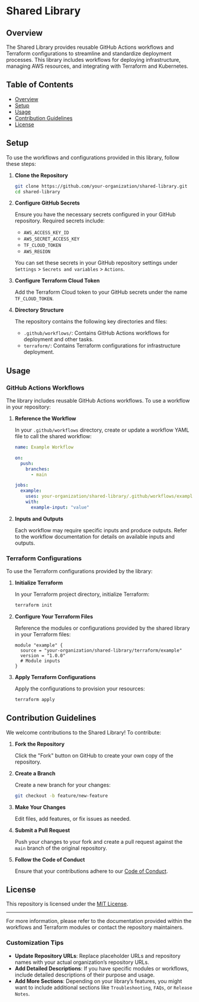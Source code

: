 # Shared Library

## Overview

The Shared Library provides reusable GitHub Actions workflows and Terraform configurations to streamline and standardize deployment processes. This library includes workflows for deploying infrastructure, managing AWS resources, and integrating with Terraform and Kubernetes.

## Table of Contents

- [Overview](#overview)
- [Setup](#setup)
- [Usage](#usage)
- [Contribution Guidelines](#contribution-guidelines)
- [License](#license)

## Setup

To use the workflows and configurations provided in this library, follow these steps:

1. **Clone the Repository**

   ```bash
   git clone https://github.com/your-organization/shared-library.git
   cd shared-library
   ```

2. **Configure GitHub Secrets**

   Ensure you have the necessary secrets configured in your GitHub repository. Required secrets include:

   - `AWS_ACCESS_KEY_ID`
   - `AWS_SECRET_ACCESS_KEY`
   - `TF_CLOUD_TOKEN`
   - `AWS_REGION`

   You can set these secrets in your GitHub repository settings under `Settings` > `Secrets and variables` > `Actions`.

3. **Configure Terraform Cloud Token**

   Add the Terraform Cloud token to your GitHub secrets under the name `TF_CLOUD_TOKEN`.

4. **Directory Structure**

   The repository contains the following key directories and files:

   - `.github/workflows/`: Contains GitHub Actions workflows for deployment and other tasks.
   - `terraform/`: Contains Terraform configurations for infrastructure deployment.

## Usage

### GitHub Actions Workflows

The library includes reusable GitHub Actions workflows. To use a workflow in your repository:

1. **Reference the Workflow**

   In your `.github/workflows` directory, create or update a workflow YAML file to call the shared workflow:

   ```yaml
   name: Example Workflow

   on:
     push:
       branches:
         - main

   jobs:
     example:
       uses: your-organization/shared-library/.github/workflows/example-workflow.yml@main
       with:
         example-input: "value"
   ```

2. **Inputs and Outputs**

   Each workflow may require specific inputs and produce outputs. Refer to the workflow documentation for details on available inputs and outputs.

### Terraform Configurations

To use the Terraform configurations provided by the library:

1. **Initialize Terraform**

   In your Terraform project directory, initialize Terraform:

   ```bash
   terraform init
   ```

2. **Configure Your Terraform Files**

   Reference the modules or configurations provided by the shared library in your Terraform files:

   ```hcl
   module "example" {
     source = "your-organization/shared-library/terraform/example"
     version = "1.0.0"
     # Module inputs
   }
   ```

3. **Apply Terraform Configurations**

   Apply the configurations to provision your resources:

   ```bash
   terraform apply
   ```

## Contribution Guidelines

We welcome contributions to the Shared Library! To contribute:

1. **Fork the Repository**

   Click the "Fork" button on GitHub to create your own copy of the repository.

2. **Create a Branch**

   Create a new branch for your changes:

   ```bash
   git checkout -b feature/new-feature
   ```

3. **Make Your Changes**

   Edit files, add features, or fix issues as needed.

4. **Submit a Pull Request**

   Push your changes to your fork and create a pull request against the `main` branch of the original repository.

5. **Follow the Code of Conduct**

   Ensure that your contributions adhere to our [Code of Conduct](CODE_OF_CONDUCT.md).

## License

This repository is licensed under the [MIT License](LICENSE).

---

For more information, please refer to the documentation provided within the workflows and Terraform modules or contact the repository maintainers.

### Customization Tips
- **Update Repository URLs**: Replace placeholder URLs and repository names with your actual organization’s repository URLs.
- **Add Detailed Descriptions**: If you have specific modules or workflows, include detailed descriptions of their purpose and usage.
- **Add More Sections**: Depending on your library’s features, you might want to include additional sections like `Troubleshooting`, `FAQs`, or `Release Notes`.
